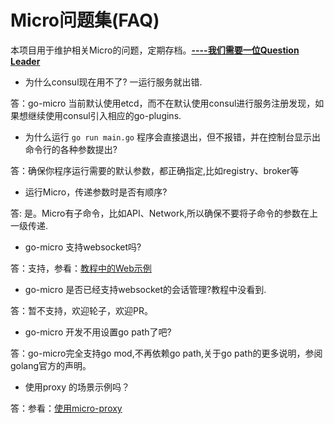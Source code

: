 # Micro问题集(FAQ)

本项目用于维护相关Micro的问题，定期存档。**[----我们需要一位Question Leader](https://github.com/micro-in-cn/questions/issues/19)**


+ 为什么consul现在用不了? 一运行服务就出错.

答：go-micro 当前默认使用etcd，而不在默认使用consul进行服务注册发现，如果想继续使用consul引入相应的go-plugins.

+ 为什么运行 `go run main.go` 程序会直接退出，但不报错，并在控制台显示出命令行的各种参数提出?

答：确保你程序运行需要的默认参数，都正确指定,比如registry、broker等

+ 运行Micro，传递参数时是否有顺序?

答: 是。Micro有子命令，比如API、Network,所以确保不要将子命令的参数在上一级传递.

+ go-micro 支持websocket吗?

答：支持，参看：[教程中的Web示例](https://github.com/micro-in-cn/tutorials/tree/master/examples/basic-practices/micro-api/web)

+ go-micro 是否已经支持websocket的会话管理?教程中没看到.

答：暂不支持，欢迎轮子，欢迎PR。

+ go-micro 开发不用设置go path了吧?

答：go-micro完全支持go mod,不再依赖go path,关于go path的更多说明，参阅golang官方的声明。

+ 使用proxy 的场景示例吗？

答：参看：[使用micro-proxy](https://github.com/micro-in-cn/tutorials/blob/master/examples/senior-practices/micro-proxy/READEME.md)
